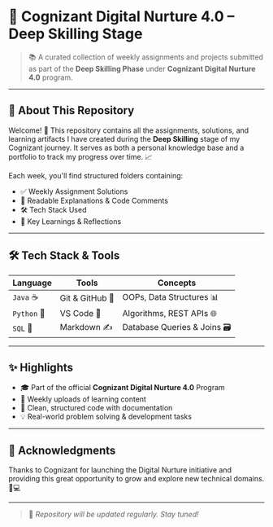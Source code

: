 # 🚀 Cognizant Digital Nurture 4.0 – Deep Skilling Stage

> 📚 A curated collection of weekly assignments and projects submitted as part of the **Deep Skilling Phase** under **Cognizant Digital Nurture 4.0** program.

---

## 🎯 About This Repository

Welcome! 👋 This repository contains all the assignments, solutions, and learning artifacts I have created during the **Deep Skilling** stage of my Cognizant journey. It serves as both a personal knowledge base and a portfolio to track my progress over time. 📈

Each week, you'll find structured folders containing:
- ✅ Weekly Assignment Solutions
- 📄 Readable Explanations & Code Comments
- 🛠️ Tech Stack Used
- 🧠 Key Learnings & Reflections

---

## 🛠️ Tech Stack & Tools

| Language | Tools | Concepts |
|---------|--------|-----------|
| `Java` ☕ | Git & GitHub 🐙 | OOPs, Data Structures 📊 |
| `Python` 🐍 | VS Code 🧩 | Algorithms, REST APIs 🌐 |
| `SQL` 🧮 | Markdown ✍️ | Database Queries & Joins 🗃️ |

---

## ✨ Highlights

- 🎓 Part of the official **Cognizant Digital Nurture 4.0** Program  
- 📅 Weekly uploads of learning content  
- 📘 Clean, structured code with documentation  
- 💡 Real-world problem solving & development tasks  

---

## 🙌 Acknowledgments

Thanks to Cognizant for launching the Digital Nurture initiative and providing this great opportunity to grow and explore new technical domains. 💼💻

---

> 🔁 *Repository will be updated regularly. Stay tuned!*
